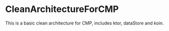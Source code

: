 # CleanArchitectureForCMP
This is a basic clean architecture for CMP, includes ktor, dataStore and koin.
